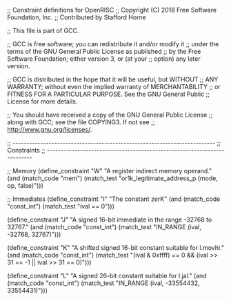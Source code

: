 ;; Constraint definitions for OpenRISC
;; Copyright (C) 2018 Free Software Foundation, Inc.
;; Contributed by Stafford Horne

;; This file is part of GCC.

;; GCC is free software; you can redistribute it and/or modify it
;; under the terms of the GNU General Public License as published
;; by the Free Software Foundation; either version 3, or (at your
;; option) any later version.

;; GCC is distributed in the hope that it will be useful, but WITHOUT
;; ANY WARRANTY; without even the implied warranty of MERCHANTABILITY
;; or FITNESS FOR A PARTICULAR PURPOSE.  See the GNU General Public
;; License for more details.

;; You should have received a copy of the GNU General Public License
;; along with GCC; see the file COPYING3.  If not see
;; <http://www.gnu.org/licenses/>.

;; -------------------------------------------------------------------------
;; Constraints
;; -------------------------------------------------------------------------

;; Memory
(define_constraint "W"
  "A register indirect memory operand."
  (and (match_code "mem")
       (match_test "or1k_legitimate_address_p (mode, op, false)")))

;; Immediates
(define_constraint "I"
  "The constant zerK"
  (and (match_code "const_int")
       (match_test "ival == 0")))

(define_constraint "J"
  "A signed 16-bit immediate in the range -32768 to 32767."
  (and (match_code "const_int")
       (match_test "IN_RANGE (ival, -32768, 32767)")))

(define_constraint "K"
  "A shifted signed 16-bit constant suitable for l.movhi."
  (and (match_code "const_int")
       (match_test "(ival & 0xffff) == 0
                    && (ival >> 31 == -1 || ival >> 31 == 0)")))

(define_constraint "L"
  "A signed 26-bit constant suitable for l.jal."
  (and (match_code "const_int")
       (match_test "IN_RANGE (ival, -33554432, 33554431)")))
